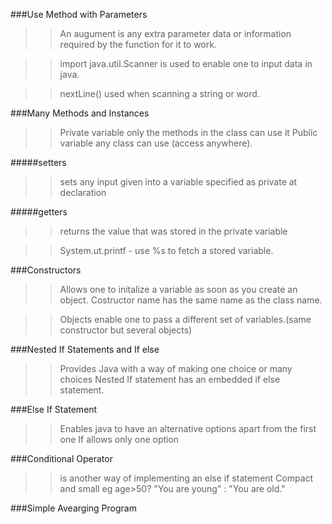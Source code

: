  ###Use Method with Parameters
 
 >>An augument is any extra parameter data or information required by the function for it to work.
 
 >>import java.util.Scanner is used to enable one to input data in java.
 
 >>nextLine() used when scanning a string or word.
 
 ###Many Methods and Instances
 
 >>Private variable only the methods in the class can use it
 >>Public variable any class can use (access anywhere).
 
 #####setters
 
 >>sets any input given into a variable specified as private at declaration
  
 #####getters
 
 >>returns the value that was stored in the private variable
 
 >>System.ut.printf - use %s to fetch a stored variable.
 
 ###Constructors
 
 >>Allows one to initalize a variable as soon as you create an object.
 >>Costructor name has the same name as the class name.
 
 >>Objects enable one to pass a different set of variables.(same constructor but several objects)
 
 
###Nested If Statements and If else 

>>Provides Java with a way of making one choice or many choices
>>Nested If statement has an embedded if else statement.
 
 
 ###Else If Statement
 
 >>Enables java to have an alternative options apart from the first one
 >>If allows only one option
 
 ###Conditional Operator
 
 >>is another way of implementing an else if statement
 >>Compact and small
 >> eg age>50? "You are young" : "You are old."
 
 ###Simple Avearging Program